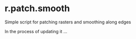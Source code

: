 # r.patch.smooth
Simple script for patching rasters and smoothing along edges

In the process of updating it ...
